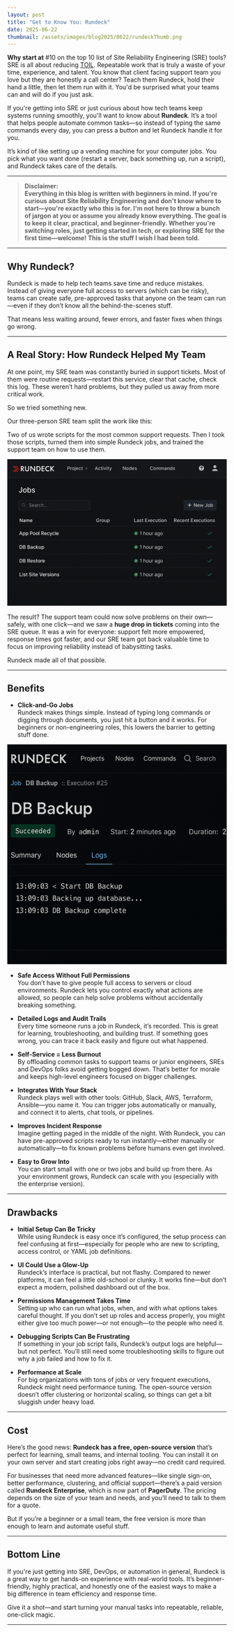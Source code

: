 ```yaml
---
layout: post
title: "Get to Know You: Rundeck"
date: 2025-06-22
thumbnail: /assets/images/blog2025/0622/rundeckThumb.png
---
```


**Why start at** #10 on the top 10 list of Site Reliability Engineering (SRE) tools? SRE is all about reducing <a href="https://sre.google/sre-book/eliminating-toil/">TOIL</a>. Repeatable work that is truly a waste of your time, experience, and talent. You know that client facing support team you love but they are honestly a call center? Teach them Rundeck, hold their hand a little, then let them run with it. You'd be surprised what your teams can and will do if you just ask.

If you're getting into SRE or just curious about how tech teams keep systems running smoothly, you'll want to know about **Rundeck**. It’s a tool that helps people automate common tasks—so instead of typing the same commands every day, you can press a button and let Rundeck handle it for you.

It’s kind of like setting up a vending machine for your computer jobs. You pick what you want done (restart a server, back something up, run a script), and Rundeck takes care of the details.

---

> 
> **Disclaimer:  
> Everything in this blog is written with beginners in mind. If you're curious about Site Reliability Engineering and don't know where to start—you're exactly who this is for. I'm not here to throw a bunch of jargon at you or assume you already know everything. The goal is to keep it clear, practical, and beginner-friendly. Whether you're switching roles, just getting started in tech, or exploring SRE for the first time—welcome! This is the stuff I wish I had been told.**
> 

---

## Why Rundeck?

Rundeck is made to help tech teams save time and reduce mistakes. Instead of giving everyone full access to servers (which can be risky), teams can create safe, pre-approved tasks that anyone on the team can run—even if they don’t know all the behind-the-scenes stuff.

That means less waiting around, fewer errors, and faster fixes when things go wrong.

---

## A Real Story: How Rundeck Helped My Team

At one point, my SRE team was constantly buried in support tickets. Most of them were routine requests—restart this service, clear that cache, check this log. These weren’t hard problems, but they pulled us away from more critical work.

So we tried something new.

Our three-person SRE team split the work like this:

Two of us wrote scripts for the most common support requests. Then I took those scripts, turned them into simple Rundeck jobs, and trained the support team on how to use them.

![Rundeck Job List Example](/assets/images/blog2025/0622/rundeckList.png)


The result? The support team could now solve problems on their own—safely, with one click—and we saw a **huge drop in tickets** coming into the SRE queue. It was a win for everyone: support felt more empowered, response times got faster, and our SRE team got back valuable time to focus on improving reliability instead of babysitting tasks.

Rundeck made all of that possible.

---

## Benefits

- **Click-and-Go Jobs**  
  Rundeck makes things simple. Instead of typing long commands or digging through documents, you just hit a button and it works. For beginners or non-engineering roles, this lowers the barrier to getting stuff done.

![Rundeck Jobs](/assets/images/blog2025/0622/rundeckLog.png)

- **Safe Access Without Full Permissions**  
  You don’t have to give people full access to servers or cloud environments. Rundeck lets you control exactly what actions are allowed, so people can help solve problems without accidentally breaking something.

- **Detailed Logs and Audit Trails**  
  Every time someone runs a job in Rundeck, it’s recorded. This is great for learning, troubleshooting, and building trust. If something goes wrong, you can trace it back easily and figure out what happened.

- **Self-Service = Less Burnout**  
  By offloading common tasks to support teams or junior engineers, SREs and DevOps folks avoid getting bogged down. That’s better for morale and keeps high-level engineers focused on bigger challenges.

- **Integrates With Your Stack**  
  Rundeck plays well with other tools: GitHub, Slack, AWS, Terraform, Ansible—you name it. You can trigger jobs automatically or manually, and connect it to alerts, chat tools, or pipelines.

- **Improves Incident Response**  
  Imagine getting paged in the middle of the night. With Rundeck, you can have pre-approved scripts ready to run instantly—either manually or automatically—to fix known problems before humans even get involved.

- **Easy to Grow Into**  
  You can start small with one or two jobs and build up from there. As your environment grows, Rundeck can scale with you (especially with the enterprise version).

---

## Drawbacks

- **Initial Setup Can Be Tricky**  
  While using Rundeck is easy once it’s configured, the setup process can feel confusing at first—especially for people who are new to scripting, access control, or YAML job definitions.

- **UI Could Use a Glow-Up**  
  Rundeck’s interface is practical, but not flashy. Compared to newer platforms, it can feel a little old-school or clunky. It works fine—but don’t expect a modern, polished dashboard out of the box.

- **Permissions Management Takes Time**  
  Setting up who can run what jobs, when, and with what options takes careful thought. If you don’t set up roles and access properly, you might either give too much power—or not enough—to the people who need it.

- **Debugging Scripts Can Be Frustrating**  
  If something in your job script fails, Rundeck’s output logs are helpful—but not perfect. You’ll still need some troubleshooting skills to figure out why a job failed and how to fix it.

- **Performance at Scale**  
  For big organizations with tons of jobs or very frequent executions, Rundeck might need performance tuning. The open-source version doesn’t offer clustering or horizontal scaling, so things can get a bit sluggish under heavy load.

---

## Cost

Here’s the good news: **Rundeck has a free, open-source version** that’s perfect for learning, small teams, and internal tooling. You can install it on your own server and start creating jobs right away—no credit card required.

For businesses that need more advanced features—like single sign-on, better performance, clustering, and official support—there’s a paid version called **Rundeck Enterprise**, which is now part of **PagerDuty**. The pricing depends on the size of your team and needs, and you’ll need to talk to them for a quote.

But if you’re a beginner or a small team, the free version is more than enough to learn and automate useful stuff.

---

## Bottom Line

If you're just getting into SRE, DevOps, or automation in general, Rundeck is a great way to get hands-on experience with real-world tools. It’s beginner-friendly, highly practical, and honestly one of the easiest ways to make a big difference in team efficiency and response time.

Give it a shot—and start turning your manual tasks into repeatable, reliable, one-click magic.

---